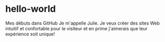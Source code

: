 # hello-world
Mes débuts dans GitHub
Je m'appelle Julie. Je veux créer des sites Web intuitif et confortable pour le visiteur et en prime j'aimerais que leur expérience soit unique!

